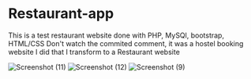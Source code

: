 # Restaurant-app

This is a test restaurant website done with PHP, MySQl, bootstrap, HTML/CSS
Don't watch the commited comment, it was a hostel booking website I did that I transform to a Restaurant website


![Screenshot (11)](https://user-images.githubusercontent.com/88607932/174825168-7893388e-88f9-46e3-bbd1-56c50460413d.png)
![Screenshot (12)](https://user-images.githubusercontent.com/88607932/174825186-6036c8c6-e817-485a-9372-ea99d9fdc8fb.png)
![Screenshot (9)](https://user-images.githubusercontent.com/88607932/174825190-23276df5-d491-49ae-abb0-3d95e33790ec.png)
